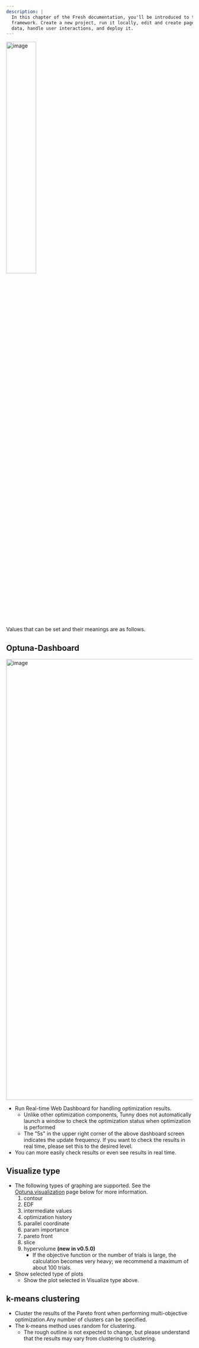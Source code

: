 ```yaml
---
description: |
  In this chapter of the Fresh documentation, you'll be introduced to the
  framework. Create a new project, run it locally, edit and create pages, fetch
  data, handle user interactions, and deploy it.
---
```


<img width="40%" alt="image" src="https://user-images.githubusercontent.com/23289252/188255757-8532948f-b784-45b7-b116-17ba79db9536.png">

Values that can be set and their meanings are as follows.

## Optuna-Dashboard

<img width="1188" alt="image" src="https://user-images.githubusercontent.com/23289252/190850085-691f3ee1-60c2-4b3c-9e7a-0ad9a588f770.png">

- Run Real-time Web Dashboard for handling optimization results.
  - Unlike other optimization components, Tunny does not automatically launch a window to check the optimization status when optimization is performed
  - The "5s" in the upper right corner of the above dashboard screen indicates the update frequency. If you want to check the results in real time, please set this to the desired level.
- You can more easily check results or even see results in real time.

## Visualize type

- The following types of graphing are supported. See the [Optuna.visualization](https://optuna.readthedocs.io/en/stable/reference/visualization/index.html) page below for more information.
  1. contour
  2. EDF
  3. intermediate values
  4. optimization history
  5. parallel coordinate
  6. param importance
  7. pareto front
  8. slice
  9. hypervolume **(new in v0.5.0)**
     - If the objective function or the number of trials is large, the calculation becomes very heavy; we recommend a maximum of about 100 trials.
- Show selected type of plots
  - Show the plot selected in Visualize type above.

## k-means clustering

- Cluster the results of the Pareto front when performing multi-objective optimization.Any number of clusters can be specified.
- The k-means method uses random for clustering.
  - The rough outline is not expected to change, but please understand that the results may vary from clustering to clustering.
